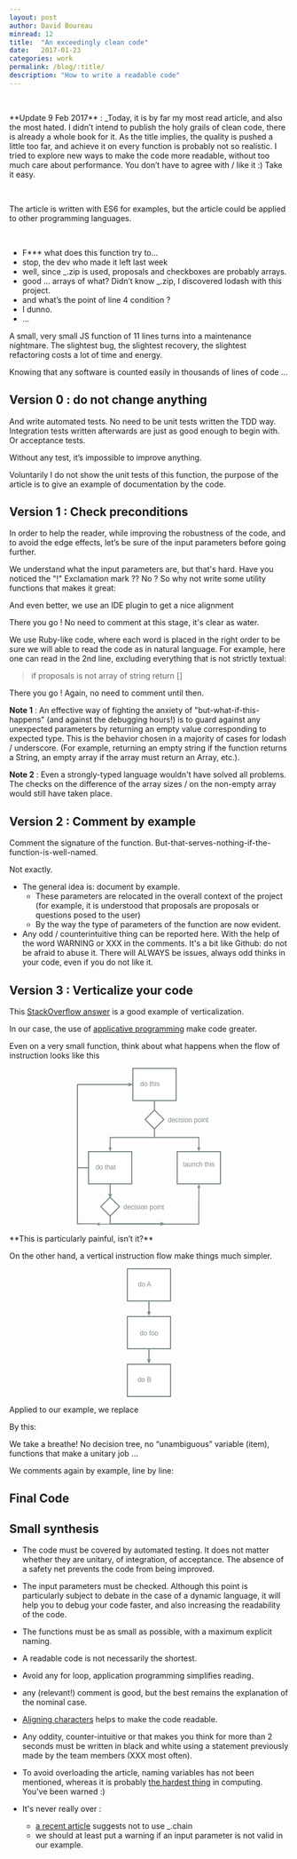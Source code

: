 ```yaml
---
layout: post
author: David Boureau
minread: 12
title:  "An exceedingly clean code"
date:   2017-01-23
categories: work
permalink: /blog/:title/
description: "How to write a readable code"
---
```


<p>&nbsp;</p>
**Update 9 Feb 2017** : _Today, it is by far my most read article, and also the most hated. I didn’t intend to publish the holy grails of clean code, there is already a whole book for it. As the title implies, the quality is pushed a little too far, and achieve it on every function is probably not so realistic. I tried to explore new ways to make the code more readable, without too much care about performance. You don’t have to agree with / like it :) Take it easy.
<p>&nbsp;</p>
The article is written with ES6 for examples, but the article could be applied to other programming languages.
<p>&nbsp;</p>


<style type="text/css">div.gist-meta{display: none;} div.gist .gist-file{border: none;} div.gist .gist-data{border: none;}</style>

<script src="https://gist.github.com/bdavidxyz/74bb653ee49fa849edc8e4037f1b8654.js"></script>


- F*** what does this function try to...
- stop, the dev who made it left last week
- well, since _.zip is used, proposals and checkboxes are probably arrays.
- good ... arrays of what? Didn’t know _.zip, I discovered lodash with this project.
- and what’s the point of line 4 condition ?
- I dunno.
- ...

A small, very small JS function of 11 lines turns into a maintenance nightmare. The slightest bug, the slightest recovery, the slightest refactoring costs a lot of time and energy.

Knowing that any software is counted easily in thousands of lines of code ...

## Version 0 : do not change anything

And write automated tests. No need to be unit tests written the TDD way. Integration tests written afterwards are just as good enough to begin with. Or acceptance tests. 

Without any test, it’s impossible to improve anything.

Voluntarily I do not show the unit tests of this function, the purpose of the article is to give an example of documentation by the code.

## Version 1 : Check preconditions

In order to help the reader, while improving the robustness of the code, and to avoid the edge effects, let’s be sure of the input parameters before going further.

<script src="https://gist.github.com/bdavidxyz/59289f3cd5c817b03e8c31f1c8eb265a.js"></script>

We understand what the input parameters are, but that's hard. Have you noticed the "!" Exclamation mark ?? No ? So why not write some utility functions that makes it great:

<script src="https://gist.github.com/bdavidxyz/fcf0c85fcf3df127a0eefd4f8b60c757.js"></script>

And even better, we use an IDE plugin to get a nice alignment

<script src="https://gist.github.com/bdavidxyz/0e4a37b6d0164f40221febba014d6c2f.js"></script>



There you go ! No need to comment at this stage, it's clear as water.

We use Ruby-like code, where each word is placed in the right order to be sure we will able to read the code as in natural language. For example, here one can read in the 2nd line, excluding everything that is not strictly textual:

> if proposals is not array of string return []

There you go ! Again, no need to comment until then.

**Note 1** : An effective way of fighting the anxiety of "but-what-if-this-happens" (and against the debugging hours!) is to guard against any unexpected parameters by returning an empty value corresponding to expected type. This is the behavior chosen in a majority of cases for lodash / underscore. (For example, returning an empty string if the function returns a String, an empty array if the array must return an Array, etc.).

**Note 2** : Even a strongly-typed language wouldn't have solved all problems. The checks on the difference of the array sizes / on the non-empty array would still have taken place.




## Version 2 : Comment by example 

Comment the signature of the function. But-that-serves-nothing-if-the-function-is-well-named.

Not exactly.


<script src="https://gist.github.com/bdavidxyz/b7488c92e7275216b5bfcef426820158.js"></script>



- The general idea is: document by example. 
  - These parameters are relocated in the overall context of the project (for example, it is understood that proposals are proposals or questions posed to the user)   
  - By the way the type of parameters of the function are now evident.
- Any odd / counterintuitive thing can be reported here. With the help of the word WARNING or XXX in the comments. It's a bit like Github: do not be afraid to abuse it. There will ALWAYS be issues, always odd thinks in your code, even if you do not like it.






## Version 3 : Verticalize your code

This [StackOverflow answer](http://stackoverflow.com/a/37770048/2595513) is a good example of verticalization.

In our case, the use of [applicative programming](http://bekk.github.io/functional-js/workshop/02-1-applicative) make  code greater.

Even on a very small function, think about what happens when the flow of instruction looks like this
<div style="text-align: center;">
<svg width="260px" height="285px" viewBox="0 0 260 285" version="1.1" xmlns="http://www.w3.org/2000/svg" xmlns:xlink="http://www.w3.org/1999/xlink"><defs><rect id="path-1" x="0" y="0" width="80" height="60"></rect><mask id="mask-2" maskContentUnits="userSpaceOnUse" maskUnits="objectBoundingBox" x="0" y="0" width="80" height="60" fill="white"><use xlink:href="#path-1"></use></mask><rect id="path-3" x="0" y="0" width="80" height="60"></rect><mask id="mask-4" maskContentUnits="userSpaceOnUse" maskUnits="objectBoundingBox" x="0" y="0" width="80" height="60" fill="white"><use xlink:href="#path-3"></use></mask><rect id="path-5" x="0" y="0" width="80" height="60"></rect><mask id="mask-6" maskContentUnits="userSpaceOnUse" maskUnits="objectBoundingBox" x="0" y="0" width="80" height="60" fill="white"><use xlink:href="#path-5"></use></mask><rect id="path-7" x="6" y="6" width="26" height="26"></rect><mask id="mask-8" maskContentUnits="userSpaceOnUse" maskUnits="objectBoundingBox" x="0" y="0" width="26" height="26" fill="white"><use xlink:href="#path-7"></use></mask><rect id="path-9" x="6" y="6" width="26" height="26"></rect><mask id="mask-10" maskContentUnits="userSpaceOnUse" maskUnits="objectBoundingBox" x="0" y="0" width="26" height="26" fill="white"><use xlink:href="#path-9"></use></mask></defs><g id="A-visual-vocabulary--" stroke="none" stroke-width="1" fill="none" fill-rule="evenodd"><g id="Artboard" transform="translate(-141.000000, -23.000000)"><g id="Making-choices" transform="translate(141.000000, 23.000000)"><g id="decision-point"><g id="basic/page-text" transform="translate(100.000000, 0.000000)"><use id="page" stroke="#7F8C8D" mask="url(#mask-2)" stroke-width="4" fill="#FFFFFF" fill-rule="evenodd" xlink:href="#path-1"></use><text id="login" font-family="ArialMT, Arial" font-size="12" font-weight="normal" line-spacing="13" fill="#7F8C8D"><tspan x="14.3476562" y="32.9296875">do this</tspan></text></g><g id="basic/page-text" transform="translate(20.000000, 150.000000)"><use id="page" stroke="#7F8C8D" mask="url(#mask-4)" stroke-width="4" fill="#FFFFFF" fill-rule="evenodd" xlink:href="#path-3"></use><text id="login" font-family="ArialMT, Arial" font-size="12" font-weight="normal" line-spacing="13" fill="#7F8C8D"><tspan x="13.6767578" y="32.9296875">do that</tspan></text></g><g id="basic/page-text-2" transform="translate(180.000000, 150.000000)"><use id="page" stroke="#7F8C8D" mask="url(#mask-6)" stroke-width="4" fill="#FFFFFF" fill-rule="evenodd" xlink:href="#path-5"></use><text id="product" font-family="ArialMT, Arial" font-size="12" font-weight="normal" line-spacing="13" fill="#7F8C8D"><tspan x="11.5" y="28">launch this</tspan></text></g><g id="arrow/connection" transform="translate(129.000000, 172.500000) rotate(-270.000000) translate(-129.000000, -172.500000) translate(16.500000, 77.500000)" fill="#7F8C8D"><path d="M84.3252772,4.74242424 C83.859262,5.91273569 82.8636364,7.28787879 82.8636364,7.28787879 L90.5,3.89393939 L82.8636364,0.5 C82.8636364,0.5 83.9708907,1.92335529 84.3965901,3.04545455 L64.5,3.04545455 L64.5,4.74242424 L84.3252772,4.74242424 Z M84.5,4.21126578 C84.5387505,4.05322147 84.5606061,3.9051318 84.5606061,3.77213542 C84.5606061,3.64835443 84.5387505,3.51052598 84.5,3.36343266 L84.5,4.21126578 Z" id="Triangle-1"></path><path d="M169.325277,4.74242424 C168.859262,5.91273569 167.863636,7.28787879 167.863636,7.28787879 L175.5,3.89393939 L167.863636,0.5 C167.863636,0.5 168.970891,1.92335529 169.39659,3.04545455 L149.5,3.04545455 L149.5,4.74242424 L169.325277,4.74242424 Z M169.5,4.21126578 C169.538751,4.05322147 169.560606,3.9051318 169.560606,3.77213542 C169.560606,3.64835443 169.538751,3.51052598 169.5,3.36343266 L169.5,4.21126578 Z" id="Triangle-1" transform="translate(162.500000, 3.893939) scale(-1, 1) translate(-162.500000, -3.893939) "></path><path d="M84.3252772,164.742424 C83.859262,165.912736 82.8636364,167.287879 82.8636364,167.287879 L90.5,163.893939 L82.8636364,160.5 C82.8636364,160.5 83.9708907,161.923355 84.3965901,163.045455 L64.5,163.045455 L64.5,164.742424 L84.3252772,164.742424 Z M84.5,164.211266 C84.5387505,164.053221 84.5606061,163.905132 84.5606061,163.772135 C84.5606061,163.648354 84.5387505,163.510526 84.5,163.363433 L84.5,164.211266 Z" id="Triangle-1"></path><path d="M228.325277,177.742424 C227.859262,178.912736 226.863636,180.287879 226.863636,180.287879 L234.5,176.893939 L226.863636,173.5 C226.863636,173.5 227.970891,174.923355 228.39659,176.045455 L208.5,176.045455 L208.5,177.742424 L228.325277,177.742424 Z M228.5,177.211266 C228.538751,177.053221 228.560606,176.905132 228.560606,176.772135 C228.560606,176.648354 228.538751,176.510526 228.5,176.363433 L228.5,177.211266 Z" id="Triangle-1" transform="translate(221.500000, 176.893939) rotate(90.000000) translate(-221.500000, -176.893939) "></path><rect id="Triangle-1" x="0" y="83" width="66" height="2"></rect><rect id="Triangle-1" x="156" y="163" width="66" height="2"></rect><rect id="Triangle-1" transform="translate(65.500000, 83.993827) rotate(-270.000000) translate(-65.500000, -83.993827) " x="-15" y="83" width="161" height="1.98765432"></rect><rect id="Triangle-1" transform="translate(221.500000, 83.993827) rotate(-270.000000) translate(-221.500000, -83.993827) " x="141" y="83" width="161" height="1.98765432"></rect></g><g id="action/decision" transform="translate(121.000000, 74.000000)"><text id="decision-point" font-family="ArialMT, Arial" font-size="12" font-weight="normal" line-spacing="13" fill="#7F8C8D"><tspan x="43" y="24">decision point</tspan></text><use id="Rectangle-121" stroke="#7F8C8D" mask="url(#mask-8)" stroke-width="4" fill="#FFFFFF" fill-rule="evenodd" transform="translate(19.000000, 19.000000) rotate(-315.000000) translate(-19.000000, -19.000000) " xlink:href="#path-7"></use></g><g id="Line-+-Triangle-1" transform="translate(0.000000, 26.000000)"><path d="M1,153.519608 L1,4.22899284 M1,154.013072 L19,154.013072" id="Line" stroke="#7F8C8D" stroke-width="2" stroke-linecap="square"></path><path d="M1,254.519608 L1,105.228993 M1,255.013072 L19,255.013072" id="Line" stroke="#7F8C8D" stroke-width="2" stroke-linecap="square"></path><path d="M93.7226482,5 C93.1734159,6.37929564 92,8 92,8 L98.75,5 L100,5 L100,4.44444444 L101,4 L100,3.55555556 L100,3 L98.75,3 L92,0 C92,0 93.3049783,1.67752588 93.8066955,3 L2,3 L2,5 L93.7226482,5 Z" id="Triangle-1" fill="#7F8C8D"></path><path d="M151.722648,256 C151.173416,257.379296 150,259 150,259 L156.75,256 L158,256 L158,255.444444 L159,255 L158,254.555556 L158,254 L156.75,254 L150,251 C150,251 151.304978,252.677526 151.806695,254 L60,254 L60,256 L151.722648,256 Z" id="Triangle-1" fill="#7F8C8D"></path></g></g></g><g id="connection/completion/arrow--mini" transform="translate(201.000000, 245.000000) rotate(-270.000000) translate(-201.000000, -245.000000) translate(188.000000, 241.000000)" fill="#7F8C8D"><path d="M18.7226482,5 C18.1734159,6.37929564 17,8 17,8 L26,4 L17,0 C17,0 18.3049783,1.67752588 18.8066955,3 L0,3 L0,5 L18.7226482,5 Z" id="Triangle-1"></path></g><path d="M180.5,304 L148,304" id="Line" stroke="#979797" stroke-width="2" stroke-linecap="square"></path><g id="action/decision" transform="translate(182.000000, 254.000000)"><text id="decision-point" font-family="ArialMT, Arial" font-size="12" font-weight="normal" line-spacing="13" fill="#7F8C8D"><tspan x="43" y="24">decision point</tspan></text><use id="Rectangle-121" stroke="#7F8C8D" mask="url(#mask-10)" stroke-width="4" fill="#FFFFFF" fill-rule="evenodd" transform="translate(19.000000, 19.000000) rotate(-315.000000) translate(-19.000000, -19.000000) " xlink:href="#path-9"></use></g><path d="M361,256.5 L361,304.5" id="Line" stroke="#979797" stroke-width="2" stroke-linecap="square"></path></g></g></svg>
</div>

<p> </p>
**This is particularly painful, isn’t it?**
 
<p> </p>


On the other hand, a vertical instruction flow make things much simpler.


<div style="text-align: center;">
<svg width="80px" height="232px" viewBox="0 0 80 232" version="1.1" xmlns="http://www.w3.org/2000/svg" xmlns:xlink="http://www.w3.org/1999/xlink"><defs><polygon id="path-1" points="-5.68434189e-14 50.2998047 -5.68434189e-14 10.3369141 10.3095703 0 70 0 80 9.86816406 80 50.3212891 69.6318359 60 9.42285156 60"></polygon><mask id="mask-2" maskContentUnits="userSpaceOnUse" maskUnits="objectBoundingBox" x="0" y="0" width="80" height="60" fill="white"><use xlink:href="#path-1"></use></mask><rect id="path-3" x="0" y="0" width="80" height="60"></rect><mask id="mask-4" maskContentUnits="userSpaceOnUse" maskUnits="objectBoundingBox" x="0" y="0" width="80" height="60" fill="white"><use xlink:href="#path-3"></use></mask><rect id="path-5" x="0" y="0" width="80" height="60"></rect><mask id="mask-6" maskContentUnits="userSpaceOnUse" maskUnits="objectBoundingBox" x="0" y="0" width="80" height="60" fill="white"><use xlink:href="#path-5"></use></mask></defs><g id="A-visual-vocabulary--" stroke="none" stroke-width="1" fill="none" fill-rule="evenodd"><g id="Artboard" transform="translate(-620.000000, -26.000000)"><g id="useful-label" transform="translate(620.000000, 26.000000)"><g id="basic/reference" transform="translate(0.000000, 86.000000)"><use id="page" stroke="#7F8C8D" mask="url(#mask-2)" stroke-width="4" fill="#FFFFFF" fill-rule="evenodd" xlink:href="#path-1"></use><text id="foo" font-family="ArialMT, Arial" font-size="12" font-weight="normal" line-spacing="13" fill="#7F8C8D"><tspan x="23.5" y="35">do foo</tspan></text></g><g id="basic/page-text"><use id="page" stroke="#7F8C8D" mask="url(#mask-4)" stroke-width="4" fill="#FFFFFF" fill-rule="evenodd" xlink:href="#path-3"></use><text id="login" font-family="ArialMT, Arial" font-size="12" font-weight="normal" line-spacing="13" fill="#7F8C8D"><tspan x="20.0136719" y="32.9296875">do A</tspan></text></g><g id="connection/completion/arrow--mini" transform="translate(40.000000, 73.000000) rotate(-270.000000) translate(-40.000000, -73.000000) translate(27.000000, 69.000000)" fill="#7F8C8D"><path d="M18.7226482,5 C18.1734159,6.37929564 17,8 17,8 L26,4 L17,0 C17,0 18.3049783,1.67752588 18.8066955,3 L0,3 L0,5 L18.7226482,5 Z" id="Triangle-1"></path></g><g id="connection/completion/arrow--mini" transform="translate(40.000000, 159.000000) rotate(-270.000000) translate(-40.000000, -159.000000) translate(27.000000, 155.000000)" fill="#7F8C8D"><path d="M18.7226482,5 C18.1734159,6.37929564 17,8 17,8 L26,4 L17,0 C17,0 18.3049783,1.67752588 18.8066955,3 L0,3 L0,5 L18.7226482,5 Z" id="Triangle-1"></path></g><g id="basic/page-text" transform="translate(0.000000, 172.000000)"><use id="page" stroke="#7F8C8D" mask="url(#mask-6)" stroke-width="4" fill="#FFFFFF" fill-rule="evenodd" xlink:href="#path-5"></use><text id="login" font-family="ArialMT, Arial" font-size="12" font-weight="normal" line-spacing="13" fill="#7F8C8D"><tspan x="19.6826172" y="32.9296875">do B</tspan></text></g></g></g></g></svg>
</div>

<p> </p>

Applied to our example, we replace

<script src="https://gist.github.com/bdavidxyz/e32af14aa7bc58e522dc10652df291dd.js"></script>

By this:

<script src="https://gist.github.com/bdavidxyz/c4e64d7ab5e4bd1c48a9472d7afdad3c.js"></script>

We take a breathe! No decision tree, no “unambiguous” variable (item), functions that make a unitary job ...

We comments again by example, line by line:

<script src="https://gist.github.com/bdavidxyz/529d960b711ccd8d059fc61abe9294fc.js"></script>

## Final Code

<script src="https://gist.github.com/bdavidxyz/ef29f2e44eafb0da0d304823cc3805e5.js"></script>


## Small synthesis



- The code must be covered by automated testing. It does not matter whether they are unitary, of integration, of acceptance. The absence of a safety net prevents the code from being improved.

- The input parameters must be checked. Although this point is particularly subject to debate in the case of a dynamic language, it will help you to debug your code faster, and also increasing the readability of the code.

- The functions must be as small as possible, with a maximum explicit naming.

- A readable code is not necessarily the shortest.

- Avoid any for loop, application programming simplifies reading.

- any (relevant!) comment is good, but the best remains the explanation of the nominal case.

- [Aligning characters](https://packagecontrol.io/packages/Alignment) helps to make the code readable.

- Any oddity, counter-intuitive or that makes you think for more than 2 seconds must be written in black and white using a statement previously made by the team members (XXX most often).

- To avoid overloading the article, naming variables has not been mentioned, whereas it is probably [the hardest thing](https://martinfowler.com/bliki/TwoHardThings.html) in computing. You've been warned :)

- It's never really over :
  - [a recent article](https://medium.com/making-internets/why-using-chain-is-a-mistake-9bc1f80d51ba#.5qwj6cycm) suggests not to use _.chain 
  - we should at least put a warning if an input parameter is not valid in our example.

